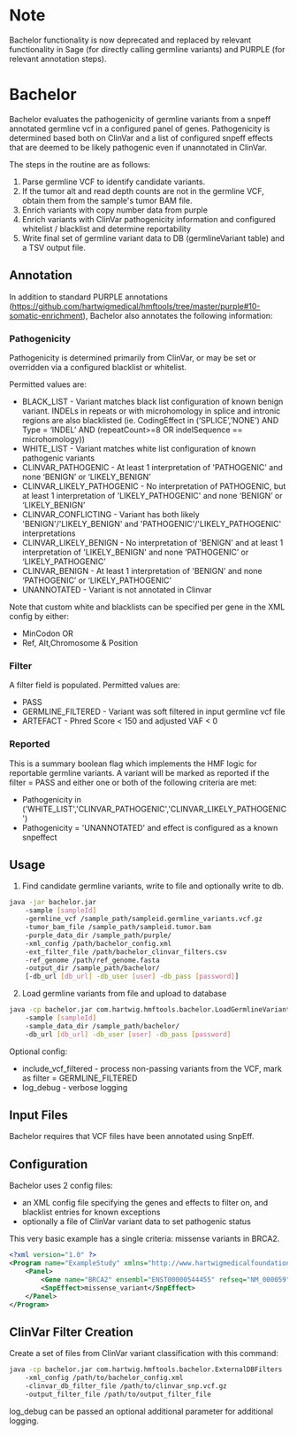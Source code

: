 # Note

Bachelor functionality is now deprecated and replaced by relevant functionality in Sage (for directly calling germline variants) and PURPLE (for relevant annotation steps).

# Bachelor

Bachelor evaluates the pathogenicity of germline variants from a snpeff annotated germline vcf in a configured panel of genes. Pathogenicity is determined based both on ClinVar and a list of configured snpeff effects that are deemed to be likely pathogenic even if unannotated in ClinVar.

The steps in the routine are as follows:
1. Parse germline VCF to identify candidate variants. 
2. If the tumor alt and read depth counts are not in the germline VCF, obtain them from the sample's tumor BAM file.
3. Enrich variants with copy number data from purple
4. Enrich variants with ClinVar pathogenicity information and configured whitelist / blacklist and determine reportability
5. Write final set of germline variant data to DB (germlineVariant table) and a TSV output file.

## Annotation
In addition to standard PURPLE annotations (https://github.com/hartwigmedical/hmftools/tree/master/purple#10-somatic-enrichment), Bachelor also annotates the following information:

### Pathogenicity
Pathogenicity is determined primarily from ClinVar, or may be set or overridden via a configured blacklist or whitelist.  

Permitted values are:

* BLACK_LIST - Variant matches black list configuration of known benign variant. INDELs in repeats or with microhomology in splice and intronic regions are also blacklisted (ie. CodingEffect in (‘SPLICE’,’NONE’) AND Type = ‘INDEL’ AND (repeatCount>=8 OR indelSequence == microhomology))
* WHITE_LIST - Variant matches white list configuration of known pathogenic variants
* CLINVAR_PATHOGENIC - At least 1 interpretation of 'PATHOGENIC' and none ‘BENIGN’ or ‘LIKELY_BENIGN’
* CLINVAR_LIKELY_PATHOGENIC - No interpretation of PATHOGENIC, but at least 1 interpretation of 'LIKELY_PATHOGENIC' and none ‘BENIGN’ or ‘LIKELY_BENIGN’
* CLINVAR_CONFLICTING - Variant has both likely 'BENIGN'/'LIKELY_BENIGN' and 'PATHOGENIC'/'LIKELY_PATHOGENIC' interpretations
* CLINVAR_LIKELY_BENIGN - No interpretation of 'BENIGN' and at least 1 interpretation of 'LIKELY_BENIGN' and none ‘PATHOGENIC’ or ‘LIKELY_PATHOGENIC’
* CLINVAR_BENIGN - At least 1 interpretation of 'BENIGN' and none ‘PATHOGENIC’ or ‘LIKELY_PATHOGENIC’
* UNANNOTATED - Variant is not annotated in Clinvar

Note that custom white and blacklists can be specified per gene in the XML config by either:
- MinCodon OR
- Ref, Alt,Chromosome & Position

### Filter
A filter field is populated. Permitted values are:
* PASS
* GERMLINE_FILTERED - Variant was soft filtered in input germline vcf file
* ARTEFACT - Phred Score < 150 and adjusted VAF < 0

### Reported
This is a summary boolean flag which implements the HMF logic for reportable germline variants. A variant will be marked as reported if the filter = PASS and either one or both of the following criteria are met:
* Pathogenicity in ('WHITE_LIST','CLINVAR_PATHOGENIC','CLINVAR_LIKELY_PATHOGENIC')
* Pathogenicity = 'UNANNOTATED' and effect is configured as a known snpeffect

## Usage
1. Find candidate germline variants, write to file and optionally write to db.

```bash
java -jar bachelor.jar 
    -sample [sampleId] 
    -germline_vcf /sample_path/sampleid.germline_variants.vcf.gz
    -tumor_bam_file /sample_path/sampleid.tumor.bam 
    -purple_data_dir /sample_path/purple/
    -xml_config /path/bachelor_config.xml 
    -ext_filter_file /path/bachelor_clinvar_filters.csv
    -ref_genome /path/ref_genome.fasta 
    -output_dir /sample_path/bachelor/ 
    [-db_url [db_url] -db_user [user] -db_pass [password]] 
```

2. Load germline variants from file and upload to database

```bash
java -cp bachelor.jar com.hartwig.hmftools.bachelor.LoadGermlineVariants 
    -sample [sampleId] 
    -sample_data_dir /sample_path/bachelor/
    -db_url [db_url] -db_user [user] -db_pass [password] 
```

Optional config:
- include_vcf_filtered - process non-passing variants from the VCF, mark as filter = GERMLINE_FILTERED
- log_debug - verbose logging


## Input Files
Bachelor requires that VCF files have been annotated using SnpEff.

## Configuration
Bachelor uses 2 config files:
* an XML config file specifying the genes and effects to filter on, and blacklist entries for known exceptions
* optionally a file of ClinVar variant data to set pathogenic status

This very basic example has a single criteria: missense variants in BRCA2.

```xml
<?xml version="1.0" ?>
<Program name="ExampleStudy" xmlns="http://www.hartwigmedicalfoundation.nl/bachelor.xsd">
    <Panel>
        <Gene name="BRCA2" ensembl="ENST00000544455" refseq="NM_000059"/>
        <SnpEffect>missense_variant</SnpEffect>
    </Panel>
</Program>
```


## ClinVar Filter Creation
Create a set of files from ClinVar variant classification with this command:

```bash
java -cp bachelor.jar com.hartwig.hmftools.bachelor.ExternalDBFilters
    -xml_config /path/to/bachelor_config.xml 
    -clinvar_db_filter_file /path/to/clinvar_snp.vcf.gz 
    -output_filter_file /path/to/output_filter_file
```

log_debug can be passed an optional additional parameter for additional logging.
